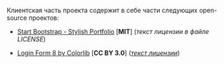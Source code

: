 Клиентская часть проекта содержит в себе части следующих open-source проектов:

* [Start Bootstrap - Stylish Portfolio](https://startbootstrap.com/template-overviews/stylish-portfolio/) \[**MIT**\] (_текст лицензии в файле LICENSE_)

* [Login Form 8 by Colorlib](https://colorlib.com/wp/template/login-form-v8/) \[**CC BY 3.0**\] ([_текст лицензии_](https://creativecommons.org/licenses/by-sa/3.0/))
